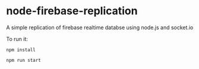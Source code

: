 # node-firebase-replication

A simple replication of firebase realtime databse using node.js and socket.io

To run it: 

```npm install```

```npm run start```
